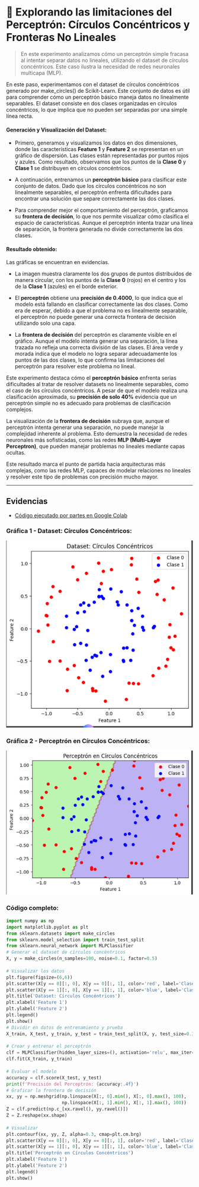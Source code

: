 # 🧠 Explorando las limitaciones del Perceptrón: Círculos Concéntricos y Fronteras No Lineales

> En este experimento analizamos cómo un perceptrón simple fracasa al intentar separar datos no lineales, utilizando el dataset de círculos concéntricos. Este caso ilustra la necesidad de redes neuronales multicapa (MLP).

En este paso, experimentamos con el dataset de círculos concéntricos generado por make_circles() de Scikit-Learn. Este conjunto de datos es útil para comprender cómo un perceptrón básico maneja datos no linealmente separables. El dataset consiste en dos clases organizadas en círculos concéntricos, lo que implica que no pueden ser separadas por una simple línea recta.

#### Generación y Visualización del Dataset:

* Primero, generamos y visualizamos los datos en dos dimensiones, donde las características **Feature 1** y **Feature 2** se representan en un gráfico de dispersión. Las clases están representadas por puntos rojos y azules. Como resultado, observamos que los puntos de la **Clase 0** y **Clase 1** se distribuyen en círculos concéntricos.

* A continuación, entrenamos un **perceptrón básico** para clasificar este conjunto de datos. Dado que los círculos concéntricos no son linealmente separables, el perceptrón enfrenta dificultades para encontrar una solución que separe correctamente las dos clases.

* Para comprender mejor el comportamiento del perceptrón, graficamos su **frontera de decisión**, lo que nos permite visualizar cómo clasifica el espacio de características. Aunque el perceptrón intenta trazar una línea de separación, la frontera generada no divide correctamente las dos clases.

#### Resultado obtenido:

Las gráficas se encuentran en evidencias. 

* La imagen muestra claramente los dos grupos de puntos distribuidos de manera circular, con los puntos de la **Clase 0** (rojos) en el centro y los de la **Clase 1** (azules) en el borde exterior.

* El **perceptrón** obtiene una **precisión de 0.4000**, lo que indica que el modelo está fallando en clasificar correctamente las dos clases. Como era de esperar, debido a que el problema no es linealmente separable, el perceptrón no puede generar una correcta frontera de decisión utilizando solo una capa.

* La **frontera de decisión** del perceptrón es claramente visible en el gráfico. Aunque el modelo intenta generar una separación, la línea trazada no refleja una correcta división de las clases. El área verde y morada indica que el modelo no logra separar adecuadamente los puntos de las dos clases, lo que confirma las limitaciones del perceptrón para resolver este problema no lineal.


Este experimento destaca cómo el **perceptrón básico** enfrenta serias dificultades al tratar de resolver datasets no linealmente separables, como el caso de los círculos concéntricos. A pesar de que el modelo realiza una clasificación aproximada, su **precisión de solo 40%** evidencia que un perceptrón simple no es adecuado para problemas de clasificación complejos.

La visualización de la **frontera de decisión** subraya que, aunque el perceptrón intenta generar una separación, no puede manejar la complejidad inherente al problema. Esto demuestra la necesidad de redes neuronales más sofisticadas, como las redes **MLP (Multi-Layer Perceptron)**, que pueden manejar problemas no lineales mediante capas ocultas.

Este resultado marca el punto de partida hacia arquitecturas más complejas, como las redes MLP, capaces de modelar relaciones no lineales y resolver este tipo de problemas con precisión mucho mayor.



---
## Evidencias
* [Código ejecutado por partes en Google Colab](https://colab.research.google.com/drive/1B0b8fH3DJB6KTvSEe_C2nEhoPJp-ImGx?usp=sharing)

### Gráfica 1 - Dataset: Círculos Concéntricos:
![Dataset: Círculos Concéntricos](image8.png)

### Gráfica 2 - Perceptrón en Círculos Concéntricos:
![Perceptrón en Círculos Concéntricos](image9.png)

### Código completo:

```python
import numpy as np
import matplotlib.pyplot as plt
from sklearn.datasets import make_circles
from sklearn.model_selection import train_test_split
from sklearn.neural_network import MLPClassifier
# Generar el dataset de círculos concéntricos
X, y = make_circles(n_samples=100, noise=0.1, factor=0.5)

# Visualizar los datos
plt.figure(figsize=(6,6))
plt.scatter(X[y == 0][:, 0], X[y == 0][:, 1], color='red', label='Clase 0')
plt.scatter(X[y == 1][:, 0], X[y == 1][:, 1], color='blue', label='Clase 1')
plt.title('Dataset: Círculos Concéntricos')
plt.xlabel('Feature 1')
plt.ylabel('Feature 2')
plt.legend()
plt.show()
# Dividir en datos de entrenamiento y prueba
X_train, X_test, y_train, y_test = train_test_split(X, y, test_size=0.3, random_state=42)

# Crear y entrenar el perceptrón
clf = MLPClassifier(hidden_layer_sizes=(), activation='relu', max_iter=1000)
clf.fit(X_train, y_train)

# Evaluar el modelo
accuracy = clf.score(X_test, y_test)
print(f'Precisión del Perceptrón: {accuracy:.4f}')
# Graficar la frontera de decisión
xx, yy = np.meshgrid(np.linspace(X[:, 0].min(), X[:, 0].max(), 100), 
                     np.linspace(X[:, 1].min(), X[:, 1].max(), 100))
Z = clf.predict(np.c_[xx.ravel(), yy.ravel()])
Z = Z.reshape(xx.shape)

# Visualizar
plt.contourf(xx, yy, Z, alpha=0.3, cmap=plt.cm.brg)
plt.scatter(X[y == 0][:, 0], X[y == 0][:, 1], color='red', label='Clase 0')
plt.scatter(X[y == 1][:, 0], X[y == 1][:, 1], color='blue', label='Clase 1')
plt.title('Perceptrón en Círculos Concéntricos')
plt.xlabel('Feature 1')
plt.ylabel('Feature 2')
plt.legend()
plt.show()

```